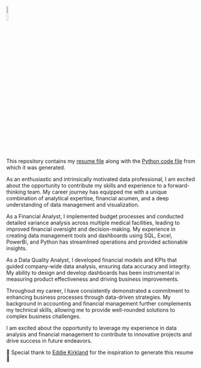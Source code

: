 

<p  align="left">
  <img  src="https://github.com/user-attachments/assets/0c6331c9-4e26-4a52-8f06-a442579d3fec" width="10%" height="10%"/>
  &nbsp;

This repository contains my [resume file](https://github.com/Sonya-7/Resume/blob/main/!%20(SonyaLawrenceThompsonResume).pdf) 
along with the [Python code file](https://github.com/Sonya-7/Resume/blob/main/SonyaLawrenceThompsonResume.py) from which it was generated.

As an enthusiastic and intrinsically motivated data professional, I am excited about the opportunity to contribute my skills and experience to a forward-thinking team. My career journey has equipped me with a unique combination of analytical expertise, financial acumen, and a deep understanding of data management and visualization.

As a Financial Analyst, I implemented budget processes and conducted detailed variance analysis across multiple medical facilities, leading to improved financial oversight and decision-making. My experience in creating data management tools and dashboards using SQL, Excel, PowerBi, and Python has streamlined operations and provided actionable insights.

As a Data Quality Analyst, I developed financial models and KPIs that guided company-wide data analysis, ensuring data accuracy and integrity. My ability to design and develop dashboards has been instrumental in measuring product effectiveness and driving business improvements.

Throughout my career, I have consistently demonstrated a commitment to enhancing business processes through data-driven strategies. My background in accounting and financial management further complements my technical skills, allowing me to provide well-rounded solutions to complex business challenges.

I am excited about the opportunity to leverage my experience in data analysis and financial management to contribute to innovative projects and drive success in future endeavors.

👏 Special thank to [Eddie Kirkland](https://github.com/e-kirkland) for the inspiration to generate this resume 👏